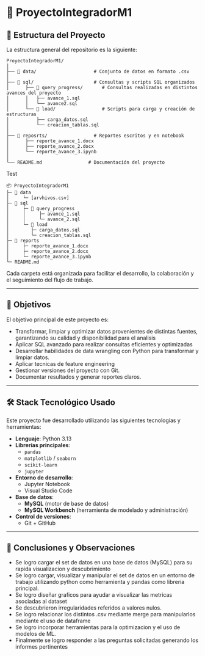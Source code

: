# 📁 ProyectoIntegradorM1

## 📐 Estructura del Proyecto

La estructura general del repositorio es la siguiente:

```📁
ProyectoIntegradorM1/
│
├── 📁 data/                     # Conjunto de datos en formato .csv
│
├── 📁 sql/                      # Consultas y scripts SQL organizados
│      ├── 📁 query_progress/       # Consultas realizadas en distintos avances del proyecto
│      │   ├── avance_1.sql
│      │   └── avance2.sql
│      └── 📁 load/                 # Scripts para carga y creación de estructuras
│          ├── carga_datos.sql
│          └── creacion_tablas.sql
│
├── 📁 reposrts/                 # Reportes escritos y en notebook
│      ├── reporte_avance_1.docx
│      ├── reporte_avance_2.docx
│      └── reporte_avance_3.ipynb
│
└── README.md                 # Documentación del proyecto
```
Test
```
📦 ProyectoIntegradorM1
├─ 📁 data
│     └─ [arvhivos.csv]
├─ 📁 sql
│     ├─ 📁 query_progress
│     │     ├─ avance_1.sql
│     │     └─ avance_2.sql
│     └─ 📁 load
│        ├─ carga_datos.sql
│        └─ creacion_tablas.sql
├─ 📁 reports
│     ├─ reporte_avance_1.docx
│     ├─ reporte_avance_2.docx
│     └─ reporte_avance_3.ipynb
└─ README.md
```

Cada carpeta está organizada para facilitar el desarrollo, la colaboración y el seguimiento del flujo de trabajo.

---

## 🎯 Objetivos

El objetivo principal de este proyecto es:

- Transformar, limpiar y optimizar datos provenientes de distintas fuentes, garantizando su calidad y disponibilidad para el analisis
- Aplicar SQL avanzado para realizar consultas eficientes y optimizadas
- Desarrollar habilidades de data wrangling con Python para transformar y limpiar datos.
- Aplicar tecnicas de feature engineering
- Gestionar versiones del proyecto con Git.
- Documentar resultados y generar reportes claros.

---

## 🛠️ Stack Tecnológico Usado

Este proyecto fue desarrollado utilizando las siguientes tecnologías y herramientas:

- **Lenguaje**: Python 3.13
- **Librerías principales**:
  - `pandas`
  - `matplotlib` / `seaborn`
  - `scikit-learn`
  - `jupyter`
- **Entorno de desarrollo**:
  - Jupyter Notebook
  - Visual Studio Code
- **Base de datos**:
  - **MySQL** (motor de base de datos)
  - **MySQL Workbench** (herramienta de modelado y administración)
- **Control de versiones**:
  - Git + GitHub

---

## 💬 Conclusiones y Observaciones

- Se logro cargar el set de datos en una base de datos (MySQL) para su rapida visualizacion y descubrimiento
- Se logro cargar, visualizar y manipular el set de datos en un entorno de trabajo utilizando python como herramienta y pandas como libreria principal.
- Se logro diseñar graficos para ayudar a visualizar las metricas asociadas al dataset
- Se descubrieron irregularidades referidos a valores nulos.
- Se logro relacionar los distintos .csv mediante merge para manipularlos mediante el uso de dataframe
- Se logro incorporar herramientas para la optimizacion  y el uso de modelos de ML.
- Finalmente se logro responder a las preguntas solicitadas generando los informes pertinentes